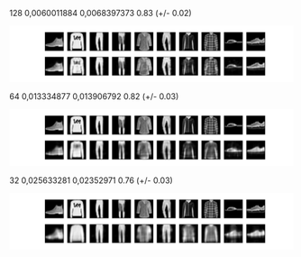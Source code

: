 128 0,0060011884 0,0068397373 0.83 (+/- 0.02)

![alt text](fashion_128_0.00684.png)

64 0,013334877	0,013906792	0.82 (+/- 0.03)

![alt text](fashion_64_0.01391.png)

32 0,025633281	0,02352971	0.76 (+/- 0.03)

![alt text](fashion_32_0.02353.png)

